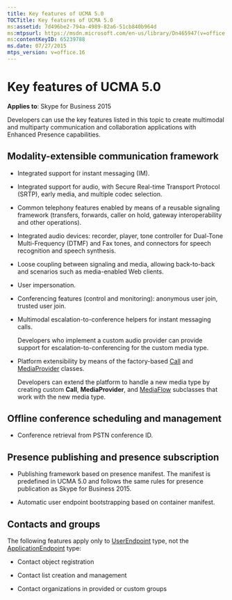 ```yaml
---
title: Key features of UCMA 5.0
TOCTitle: Key features of UCMA 5.0
ms:assetid: 7d496be2-794a-4989-82a6-51cb840b964d
ms:mtpsurl: https://msdn.microsoft.com/en-us/library/Dn465947(v=office.16)
ms:contentKeyID: 65239788
ms.date: 07/27/2015
mtps_version: v=office.16
---
```


# Key features of UCMA 5.0

**Applies to**: Skype for Business 2015

Developers can use the key features listed in this topic to create multimodal and multiparty communication and collaboration applications with Enhanced Presence capabilities.

## Modality-extensible communication framework

- Integrated support for instant messaging (IM).

- Integrated support for audio, with Secure Real-time Transport Protocol (SRTP), early media, and multiple codec selection.

- Common telephony features enabled by means of a reusable signaling framework (transfers, forwards, caller on hold, gateway interoperability and other operations).

- Integrated audio devices: recorder, player, tone controller for Dual-Tone Multi-Frequency (DTMF) and Fax tones, and connectors for speech recognition and speech synthesis.

- Loose coupling between signaling and media, allowing back-to-back and scenarios such as media-enabled Web clients.

- User impersonation.

- Conferencing features (control and monitoring): anonymous user join, trusted user join.

- Multimodal escalation-to-conference helpers for instant messaging calls.
    
  Developers who implement a custom audio provider can provide support for escalation-to-conferencing for the custom media type.

- Platform extensibility by means of the factory-based [Call](https://msdn.microsoft.com/en-us/library/hh384235\(v=office.16\)) and [MediaProvider](https://msdn.microsoft.com/en-us/library/hh383767\(v=office.16\)) classes.
    
  Developers can extend the platform to handle a new media type by creating custom **Call**, **MediaProvider**, and [MediaFlow](https://docs.microsoft.com/dotnet/api/microsoft.rtc.collaboration.componentmodel.mediaflow?view=ucma-api) subclasses that work with the new media type.

## Offline conference scheduling and management

- Conference retrieval from PSTN conference ID.

## Presence publishing and presence subscription

- Publishing framework based on presence manifest. The manifest is predefined in UCMA 5.0 and follows the same rules for presence publication as Skype for Business 2015.

- Automatic user endpoint bootstrapping based on container manifest.

## Contacts and groups

The following features apply only to [UserEndpoint](https://docs.microsoft.com/dotnet/api/microsoft.rtc.collaboration.userendpoint?view=ucma-api) type, not the [ApplicationEndpoint](https://docs.microsoft.com/dotnet/api/microsoft.rtc.collaboration.applicationendpoint?view=ucma-api) type:

- Contact object registration

- Contact list creation and management

- Contact organizations in provided or custom groups

